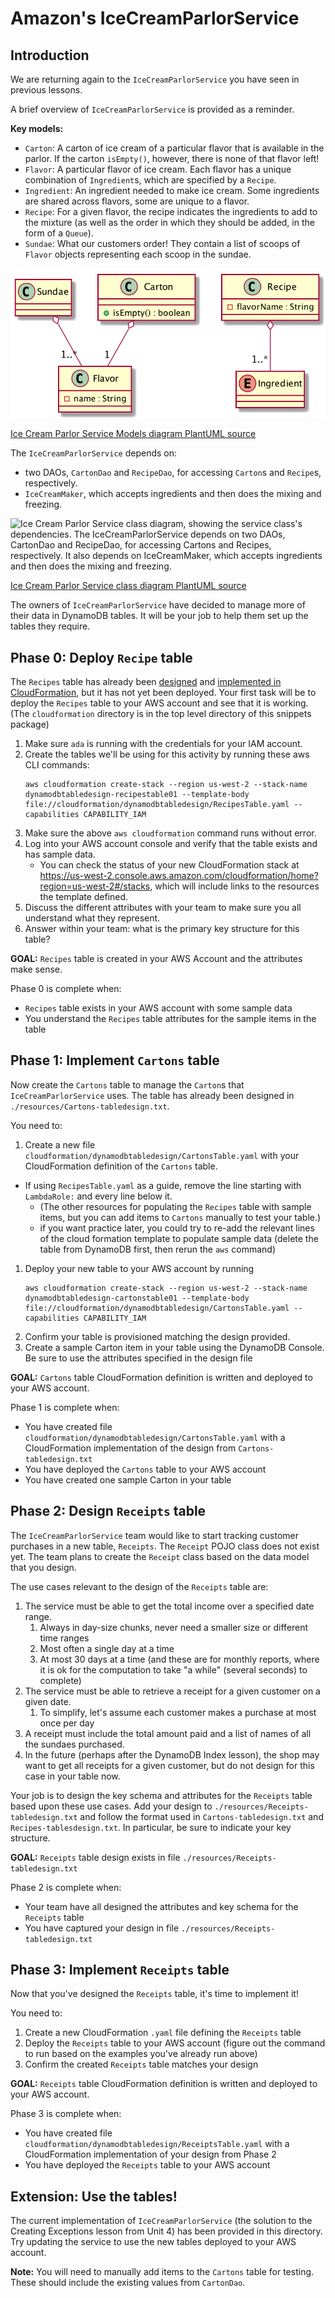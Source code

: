 # Amazon's IceCreamParlorService

## Introduction

We are returning again to the `IceCreamParlorService` you have seen in previous lessons.

A brief overview of `IceCreamParlorService` is provided as a reminder.

**Key models:**
- `Carton`: A carton of ice cream of a particular flavor that is available in the
  parlor. If the carton `isEmpty()`, however, there is none of that flavor left!
- `Flavor`: A particular flavor of ice cream. Each flavor has a unique combination
  of `Ingredient`s, which are specified by a `Recipe`.
- `Ingredient`: An ingredient needed to make ice cream. Some ingredients are
  shared across flavors, some are unique to a flavor.
- `Recipe`: For a given flavor, the recipe indicates the ingredients to add to the
  mixture (as well as the order in which they should be added, in the form of a
  `Queue`).
- `Sundae`: What our customers order! They contain a list of scoops of `Flavor`
  objects representing each scoop in the sundae.

![Ice Cream Parlor Service Models class diagram.](./resources/IceCreamParlorModels_CD.png)

[Ice Cream Parlor Service Models diagram PlantUML source](./resources/IceCreamParlorModels_CD.puml)

The `IceCreamParlorService` depends on:
- two DAOs, `CartonDao` and `RecipeDao`, for
  accessing `Carton`s and `Recipe`s, respectively.
- `IceCreamMaker`, which accepts ingredients and then does the mixing and
  freezing.

![Ice Cream Parlor Service class diagram, showing the service class's dependencies.
The IceCreamParlorService depends on two DAOs, CartonDao and RecipeDao, for accessing
Cartons and Recipes, respectively. It also depends on IceCreamMaker, which accepts
ingredients and then does the mixing and freezing.](./resources/IceCreamParlorService_CD.png)

[Ice Cream Parlor Service class diagram PlantUML source](./resources/IceCreamParlorService_CD.puml)

The owners of `IceCreamParlorService` have decided to manage more of their data in DynamoDB tables. It will
be your job to help them set up the tables they require.

## Phase 0: Deploy `Recipe` table

The `Recipes` table has already been [designed](./resources/Recipes-tabledesign.txt) and [implemented
in CloudFormation](cloudformation/dynamodbtabledesign/RecipesTable.yaml),
but it has not yet been deployed. Your first task will be to deploy the `Recipes` table to your
AWS account and see that it is working. (The `cloudformation` directory is in the top level directory of
this snippets package)

1. Make sure `ada` is running with the credentials for your IAM account.
1. Create the tables we'll be using for this activity by running these aws CLI commands:
   ```none
   aws cloudformation create-stack --region us-west-2 --stack-name dynamodbtabledesign-recipestable01 --template-body file://cloudformation/dynamodbtabledesign/RecipesTable.yaml --capabilities CAPABILITY_IAM
   ```
1. Make sure the above `aws cloudformation` command runs without error.
1. Log into your AWS account console and verify that the table exists and has
   sample data.
    *   You can check the status of your new CloudFormation stack at
    https://us-west-2.console.aws.amazon.com/cloudformation/home?region=us-west-2#/stacks, which will include
    links to the resources the template defined.
1. Discuss the different attributes with your team to make sure you all understand
   what they represent.
1. Answer within your team: what is the primary key structure for this table?

**GOAL:** `Recipes` table is created in your AWS Account and the attributes make sense.

Phase 0 is complete when:
- `Recipes` table exists in your AWS account with some sample data
- You understand the `Recipes` table attributes for the sample items in the table

## Phase 1: Implement `Cartons` table

Now create the `Cartons` table to manage the `Carton`s that `IceCreamParlorService` uses.
The table has already been designed in `./resources/Cartons-tabledesign.txt`.

You need to:
1. Create a new file `cloudformation/dynamodbtabledesign/CartonsTable.yaml` with your
   CloudFormation definition of the `Cartons` table.
  * If using `RecipesTable.yaml` as a guide, remove the line starting with `LambdaRole:` and every
    line below it.
    * (The other resources for populating the `Recipes` table with sample items, but you can add items to
      `Cartons` manually to test your table.)
    * if you want practice later, you could try to re-add the relevant lines of the cloud formation
      template to populate sample data (delete the table from DynamoDB first, then rerun the `aws`
      command)
1. Deploy your new table to your AWS account by running
   ```
   aws cloudformation create-stack --region us-west-2 --stack-name dynamodbtabledesign-cartonstable01 --template-body file://cloudformation/dynamodbtabledesign/CartonsTable.yaml --capabilities CAPABILITY_IAM
   ```
1. Confirm your table is provisioned matching the design provided.
1. Create a sample Carton item in your table using the DynamoDB Console. Be sure to use
   the attributes specified in the design file

**GOAL:** `Cartons` table CloudFormation definition is written and deployed to your AWS account.

Phase 1 is complete when:
- You have created file `cloudformation/dynamodbtabledesign/CartonsTable.yaml` with a CloudFormation
  implementation of the design from `Cartons-tabledesign.txt`
- You have deployed the `Cartons` table to your AWS account
- You have created one sample Carton in your table

## Phase 2: Design `Receipts` table

The `IceCreamParlorService` team would like to start tracking customer purchases in a new table, `Receipts`.
The `Receipt` POJO class does not exist yet. The team plans to create the `Receipt` class based on the data
model that you design.

The use cases relevant to the design of the `Receipts` table are:

1. The service must be able to get the total income over a specified date range.
   1. Always in day-size chunks, never need a smaller size or different time ranges
   1. Most often a single day at a time
   1. At most 30 days at a time (and these are for monthly reports, where it is ok
      for the computation to take "a while" (several seconds) to complete)
1. The service must be able to retrieve a receipt for a given customer on a given date.
   1. To simplify, let's assume each customer makes a purchase at most once per day
1. A receipt must include the total amount paid and a list of names of all the sundaes purchased.
1. In the future (perhaps after the DynamoDB Index lesson), the shop may want to
   get all receipts for a given customer, but do not design for this case in your table now.

Your job is to design the key schema and attributes for the `Receipts` table based upon
these use cases. Add your design to `./resources/Receipts-tabledesign.txt` and follow
the format used in `Cartons-tabledesign.txt` and `Recipes-tablesdesign.txt`. In particular,
be sure to indicate your key structure.

**GOAL:** `Receipts` table design exists in file `./resources/Receipts-tabledesign.txt`

Phase 2 is complete when:
- Your team have all designed the attributes and key schema for the `Receipts` table
- You have captured your design in file `./resources/Receipts-tabledesign.txt`

## Phase 3: Implement `Receipts` table

Now that you've designed the `Receipts` table, it's time to implement it!

You need to:
1. Create a new CloudFormation `.yaml` file defining the `Receipts` table
1. Deploy the `Receipts` table to your AWS account (figure out the command to run based on
   the examples you've already run above)
1. Confirm the created `Receipts` table matches your design

**GOAL:** `Receipts` table CloudFormation definition is written and deployed to your AWS account.

Phase 3 is complete when:
- You have created file `cloudformation/dynamodbtabledesign/ReceiptsTable.yaml` with a CloudFormation
  implementation of your design from Phase 2
- You have deployed the `Receipts` table to your AWS account

## Extension: Use the tables!

The current implementation of `IceCreamParlorService` (the solution to the Creating Exceptions lesson from Unit 4)
has been provided in this directory. Try updating the service to use the new tables deployed to your AWS account.

**Note:** You will need to manually add items to the `Cartons` table for testing. These should include
the existing values from `CartonDao`.
